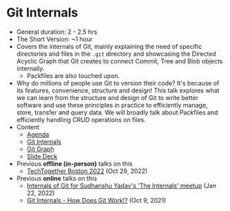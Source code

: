 # Git Internals

-   General duration: 2 - 2.5 hrs
-   The Short Version: ~1 hour
-   Covers the internals of Git, mainly explaining the need of specific directories and files in the `.git` directory and showcasing the Directed Acyclic Graph that Git creates to connect Commit, Tree and Blob objects internally.
    -   Packfiles are also touched upon.
-   Why do millions of people use Git to version their code? It's because of its features, convenience, structure and design! This talk explores what we can learn from the structure and design of Git to write better software and use these principles in practice to efficiently manage, store, transfer and query data. We will broadly talk about Packfiles and efficiently handling CRUD operations on files.
-   Content
    -   [Agenda](agenda.md)
    -   [Git Internals](https://git.harshkapadia.me)
    -   [Git Graph](https://git-graph.harshkapadia.me)
    -   [Slide Deck](https://docs.google.com/presentation/d/1Ri9HMkvFRVg_ICHQBpLHEoQIcm6ybs75-nJH7fZQYNs/edit?usp=sharing)
-   Previous **offline (in-person)** talks on this
    -   [TechTogether Boston 2022](https://techtogether.io/techtogetherboston) (Oct 29, 2022)
-   Previous **online** talks on this
    -   [Internals of Git for Sudhanshu Yadav's 'The Internals' meetup](https://github.com/The-Internals/Internals-of-git) (Jan 22, 2022)
    -   [Git Internals - How Does Git Work!?](https://www.youtube.com/watch?v=TZRS9llBBYU) (Oct 9, 2021)
